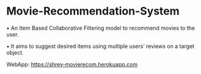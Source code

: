 # Movie-Recommendation-System

• An Item Based Collaborative Filtering model to recommend movies to the user.

• It aims to suggest desired items using multiple users’ reviews on a target object.


WebApp:
 https://shrey-movierecom.herokuapp.com

